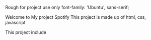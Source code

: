 Rough for project use only
font-family: 'Ubuntu', sans-serif;

Welcome to My project 
Spotify
This project is made up of html, css, javascript

This project include 